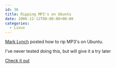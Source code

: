 ```yaml
---
id: 36
title: Ripping MP3's on Ubuntu
date: 2006-12-12T00:00:00+00:00
categories:
  - Linux
---
```

<a href="http://www.learnosity.com/techblog/" target="_blank">Mark Lynch</a> posted how to rip MP3's on Ubuntu.

I've never tested doing this, but will give it a try later

<a href="http://www.learnosity.com/techblog/index.cfm/2006/12/12/Ripping-MP3s-on-Ubuntu" target="_blank" class="broken_link">Check it out</a>
